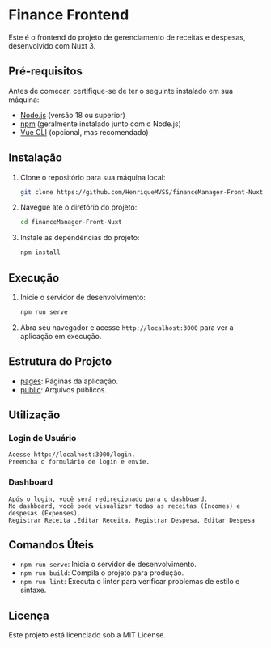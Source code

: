 # Finance Frontend

Este é o frontend do projeto de gerenciamento de receitas e despesas, desenvolvido com Nuxt 3.

## Pré-requisitos

Antes de começar, certifique-se de ter o seguinte instalado em sua máquina:

- [Node.js](https://nodejs.org/) (versão 18 ou superior)
- [npm](https://www.npmjs.com/) (geralmente instalado junto com o Node.js)
- [Vue CLI](https://cli.vuejs.org/) (opcional, mas recomendado)

## Instalação

1. Clone o repositório para sua máquina local:

    ```sh
    git clone https://github.com/HenriqueMVSS/financeManager-Front-Nuxt.git
    ```

2. Navegue até o diretório do projeto:

    ```sh
    cd financeManager-Front-Nuxt
    ```

3. Instale as dependências do projeto:

    ```sh
    npm install
    ```

## Execução

1. Inicie o servidor de desenvolvimento:

    ```sh
    npm run serve
    ```

2. Abra seu navegador e acesse `http://localhost:3000` para ver a aplicação em execução.

## Estrutura do Projeto

  - [pages](http://_vscodecontentref_/1): Páginas da aplicação.
- [public](http://_vscodecontentref_/2): Arquivos públicos.
  
## Utilização

### Login de Usuário
     
    Acesse http://localhost:3000/login.
    Preencha o formulário de login e envie.
   
### Dashboard
```
Após o login, você será redirecionado para o dashboard.
No dashboard, você pode visualizar todas as receitas (Incomes) e despesas (Expenses).
Registrar Receita ,Editar Receita, Registrar Despesa, Editar Despesa
```

## Comandos Úteis

- `npm run serve`: Inicia o servidor de desenvolvimento.
- `npm run build`: Compila o projeto para produção.
- `npm run lint`: Executa o linter para verificar problemas de estilo e sintaxe.


## Licença

Este projeto está licenciado sob a MIT License.